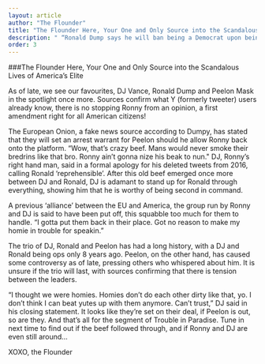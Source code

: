 ```yaml
---  
layout: article  
author: "The Flounder"  
title: "The Flounder Here, Your One and Only Source into the Scandalous Lives of America’s Elite"  
description: " “Ronald Dump says he will ban being a Democrat upon being elected” \- DJ Vance probably"  
order: 3  
---
```


###The Flounder Here, Your One and Only Source into the Scandalous Lives of America’s Elite

As of late, we see our favourites, DJ Vance, Ronald Dump and Peelon Mask in the spotlight once more. Sources confirm what Y (formerly tweeter) users already know, there is no stopping Ronny from an opinion, a first amendment right for all American citizens\! 

The European Onion, a fake news source according to Dumpy, has stated that they will set an arrest warrant for Peelon should he allow Ronny back onto the platform. “Wow, that’s crazy beef. Mans would never smoke their bredrins like that bro. Ronny ain’t gonna nize his beak to nun." DJ, Ronny’s right hand man, said in a formal apology for his deleted tweets from 2016, calling Ronald ‘reprehensible’. After this old beef emerged once more between DJ and Ronald, DJ is adamant to stand up for Ronald through everything, showing him that he is worthy of being second in command. 

A previous ‘alliance’ between the EU and America, the group run by Ronny and DJ is said to have been put off, this squabble too much for them to handle. “I gotta put them back in their place. Got no reason to make my homie in trouble for speakin.” 

The trio of DJ, Ronald and Peelon has had a long history, with a DJ and Ronald being ops only 8 years ago. Peelon, on the other hand, has caused some controversy as of late, pressing others who whispered about him. It is unsure if the trio will last, with sources confirming that there is tension between the leaders. 

“I thought we were homies. Homies don’t do each other dirty like that, yo. I don’t think I can beat yutes up with them anymore. Can’t trust,” DJ said in his closing statement. It looks like they’re set on their deal, if Peelon is out, so are they. And that’s all for the segment of Trouble in Paradise. Tune in next time to find out if the beef followed through, and if Ronny and DJ are even still around…

XOXO, the Flounder
